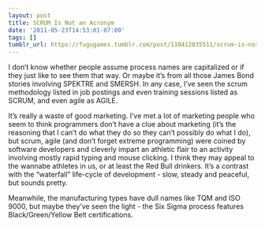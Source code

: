 ```yaml
---
layout: post
title: SCRUM Is Not an Acronym
date: '2011-05-23T14:53:01-07:00'
tags: []
tumblr_url: https://fugugames.tumblr.com/post/110412035511/scrum-is-not-an-acronym
---
```

I don’t know whether people assume process names are capitalized or if they just like to see them that way. Or maybe it’s from all those James Bond stories involving SPEKTRE and SMERSH. In any case, I’ve seen the scrum methodology listed in job postings and even training sessions listed as SCRUM, and even agile as AGILE.

It’s really a waste of good marketing. I’ve met a lot of marketing people who seem to think programmers don’t have a clue about marketing (it’s the reasoning that I can’t do what they do so they can’t possibly do what I do), but scrum, agile (and don’t forget extreme programming) were coined by software developers and cleverly impart an athletic flair to an activity involving mostly rapid typing and mouse clicking. I think they may appeal to the wannabe athletes in us, or at least the Red Bull drinkers. It’s a contrast with the “waterfall” life-cycle of development - slow, steady and peaceful, but sounds pretty.

Meanwhile, the manufacturing types have dull names like TQM and ISO 9000, but maybe they’ve seen the light - the Six Sigma process features Black/Green/Yellow Belt certifications.

